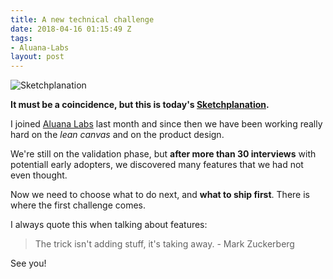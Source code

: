 ```yaml
---
title: A new technical challenge
date: 2018-04-16 01:15:49 Z
tags:
- Aluana-Labs
layout: post
---
```


![Sketchplanation](http://f.cl.ly/items/2k3T3C1k333I1a0Y3k32/tumblr_mw0kn3hvbF1su40qeo1_500.jpg)

**It must be a coincidence, but this is today's [Sketchplanation](http://www.sketchplanations.com/post/68011185901/match-challenge-with-skills-for-flow-at-work-i).**

I joined [Aluana Labs](http://www.aluana.com) last month and since then we have been working really hard on the *lean canvas* and on the product design.

We're still on the validation phase, but **after more than 30 interviews** with potentiall early adopters, we discovered many features that we had not even thought.

Now we need to choose what to do next, and **what to ship first**. There is where the first challenge comes.

I always quote this when talking about features:

> The trick isn't adding stuff, it's taking away. - Mark Zuckerberg

See you!

